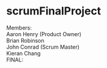 # scrumFinalProject

Members:<br>
    Aaron Henry (Product Owner)<br>
    Brian Robinson<br>
    John Conrad (Scrum Master)<br>
    Kieran Chang<br>
FINAL:

